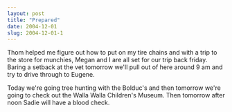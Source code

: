 ```yaml
---
layout: post
title: "Prepared"
date: 2004-12-01
slug: 2004-12-01-1
---
```


Thom helped me figure out how to put on my tire chains and with a trip to the store for munchies, Megan and I are all set for our trip back friday.  Baring a setback at the vet tomorrow we&apos;ll pull out of here around 9 am and try to drive through to Eugene.  

Today we&apos;re going tree hunting with the Bolduc&apos;s and then tomorrow we&apos;re going to check out the Walla Walla Children&apos;s Museum.  Then tomorrow after noon Sadie will have a blood check.



